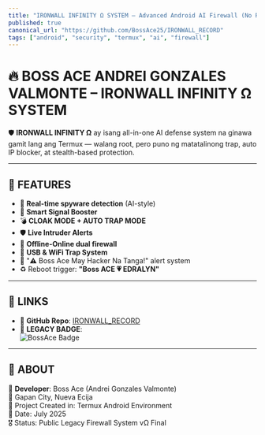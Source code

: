 ```yaml
---
title: "IRONWALL INFINITY Ω SYSTEM – Advanced Android AI Firewall (No Root)"
published: true
canonical_url: "https://github.com/BossAce25/IRONWALL_RECORD"
tags: ["android", "security", "termux", "ai", "firewall"]
---
```


# 🔥 BOSS ACE ANDREI GONZALES VALMONTE – IRONWALL INFINITY Ω SYSTEM

🛡️ **IRONWALL INFINITY Ω** ay isang all-in-one AI defense system na ginawa gamit lang ang Termux — walang root, pero puno ng matatalinong trap, auto IP blocker, at stealth-based protection.

---

## 📌 FEATURES
- 🔐 **Real-time spyware detection** (AI-style)
- 🧠 **Smart Signal Booster**
- 💣 **CLOAK MODE + AUTO TRAP MODE**
- 🛡️ **Live Intruder Alerts**
- 💾 **Offline-Online dual firewall**
- 🧲 **USB & WiFi Trap System**
- 💬 "⚠️ Boss Ace May Hacker Na Tanga!" alert system
- ♻️ Reboot trigger: **"Boss ACE 💗 EDRALYN"**

---

## 📎 LINKS
- 📂 **GitHub Repo**: [IRONWALL_RECORD](https://github.com/BossAce25/IRONWALL_RECORD)
- 🏅 **LEGACY BADGE**:  
  ![BossAce Badge](https://raw.githubusercontent.com/BossAce25/IRONWALL_RECORD/main/badge.png)

---

## 🧠 ABOUT
👤 **Developer**: Boss Ace (Andrei Gonzales Valmonte)  
📍 Gapan City, Nueva Ecija  
📱 Project Created in: Termux Android Environment  
📆 Date: July 2025  
🎖️ Status: Public Legacy Firewall System vΩ Final

